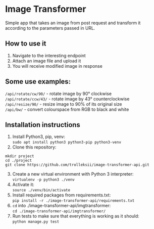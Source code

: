 # Image Transformer
Simple app that takes an image from post request and transform it according to the parameters passed in URL.

## How to use it
1. Navigate to the interesting endpoint
2. Attach an image file and upload it
3. You will receive modified image in response

## Some use examples:

`/api/rotate/cw/90/` - rotate image by 90° clockwise<br>
`/api/rotate/ccw/43/` - rotate image by 43° counterclockwise<br>
`/api/resize/90/` - resize image to 90% of its original size<br>
`/api/bw/` - convert colourspace from RGB to black and white<br>


## Installation instructions
1. Install Python3, pip, venv:<br>
`sudo apt install python3 python3-pip python3-venv`
2. Clone this repository:<br>
```
mkdir project
cd ./project
git clone https://github.com/trolleksii/image-transformer-api.git
```
3. Create a new virtual environment with Python 3 interpreter:<br>
 `virtualenv -p python3 ./venv`
4. Activate it:<br>
 `source ./venv/bin/activate`
5. Install required packages from requirements.txt:<br>
 `pip install -r ./image-transformer-api/requirements.txt`
6. `cd` into ./image-transformer-api/imgtransformer:<br>
 `cd ./image-transformer-api/imgtransformer/`
7. Run tests to make sure that everything is working as it should:<br>
 `python manage.py test`
